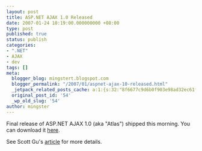 ```yaml
---
layout: post
title: ASP.NET AJAX 1.0 Released
date: 2007-01-24 10:19:00.000000000 +08:00
type: post
published: true
status: publish
categories:
- ".NET"
- AJAX
- dev
tags: []
meta:
  blogger_blog: mingstert.blogspot.com
  blogger_permalink: "/2007/01/aspnet-ajax-10-released.html"
  _jetpack_related_posts_cache: a:1:{s:32:"8f6677c9d6b0f903e98ad32ec61f8deb";a:2:{s:7:"expires";i:1447858664;s:7:"payload";a:3:{i:0;a:1:{s:2:"id";i:75;}i:1;a:1:{s:2:"id";i:84;}i:2;a:1:{s:2:"id";i:317;}}}}
  original_post_id: '54'
  _wp_old_slug: '54'
author: mingster
---
```

<p>Final release of ASP.NET AJAX 1.0 (aka "Atlas") shipped this morning. You can download it <a href="http://ajax.asp.net/" target="_blank">here</a>.</p>
<p>See Scott Gu's <a href="http://weblogs.asp.net/scottgu/archive/2007/01/23/asp-net-ajax-1-0-released.aspx">article</a> for more details.</p>
